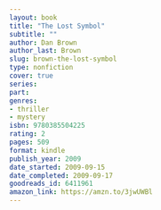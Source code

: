 ```yaml
---
layout: book
title: "The Lost Symbol"
subtitle: ""
author: Dan Brown
author_last: Brown
slug: brown-the-lost-symbol
type: nonfiction
cover: true
series: 
part: 
genres:
- thriller
- mystery
isbn: 9780385504225
rating: 2
pages: 509
format: kindle
publish_year: 2009
date_started: 2009-09-15
date_completed: 2009-09-17
goodreads_id: 6411961
amazon_link: https://amzn.to/3jwUWBl
---
```

